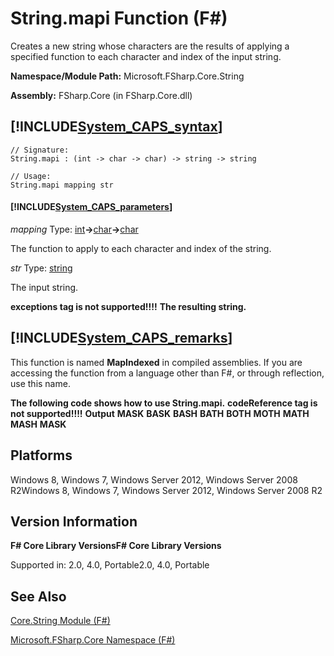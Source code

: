 # String.mapi Function (F#)

Creates a new string whose characters are the results of applying a specified function to each character and index of the input string.

**Namespace/Module Path:** Microsoft.FSharp.Core.String

**Assembly:** FSharp.Core (in FSharp.Core.dll)


## [!INCLUDE[System_CAPS_syntax](//System/Token/System_CAPS_syntax_md.md)]

```
// Signature:
String.mapi : (int -> char -> char) -> string -> string

// Usage:
String.mapi mapping str
```

#### [!INCLUDE[System_CAPS_parameters](//System/Token/System_CAPS_parameters_md.md)]
*mapping*
Type: [int](http://msdn.microsoft.com/en-us/library/025d5455-3622-4ea5-9573-3ecbd4ee1375)**-&gt;**[char](http://msdn.microsoft.com/en-us/library/3627f475-985b-4b4e-94d2-14f217c04958)**-&gt;**[char](http://msdn.microsoft.com/en-us/library/3627f475-985b-4b4e-94d2-14f217c04958)


The function to apply to each character and index of the string.


*str*
Type: [string](http://msdn.microsoft.com/en-us/library/12b97856-ec80-4f70-a018-afb0753f755a)


The input string.



**exceptions tag is not supported!!!!**
**The resulting string.**
## [!INCLUDE[System_CAPS_remarks](//System/Token/System_CAPS_remarks_md.md)]
This function is named **MapIndexed** in compiled assemblies. If you are accessing the function from a language other than F#, or through reflection, use this name.

**The following code shows how to use String.mapi.**
<b>codeReference tag is not supported!!!!</b>
**Output**
**MASK**
**BASK**
**BASH**
**BATH**
**BOTH**
**MOTH**
**MATH**
**MASH**
**MASK**
## Platforms
Windows 8, Windows 7, Windows Server 2012, Windows Server 2008 R2Windows 8, Windows 7, Windows Server 2012, Windows Server 2008 R2


## Version Information
**F# Core Library VersionsF# Core Library Versions**

Supported in: 2.0, 4.0, Portable2.0, 4.0, Portable




## See Also
[Core.String Module &#40;F&#35;&#41;](Core.String+Module+28%F%2329%.md)

[Microsoft.FSharp.Core Namespace &#40;F&#35;&#41;](Microsoft.FSharp.Core+Namespace+28%F%2329%.md)

